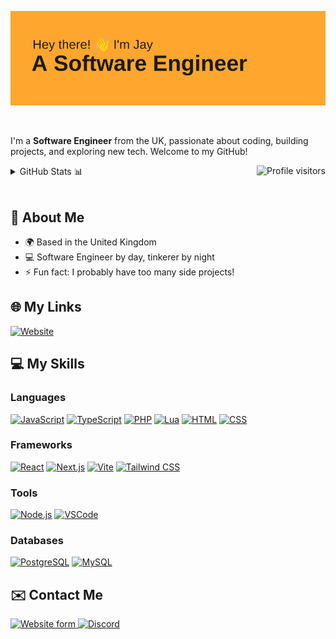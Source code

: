 [![Header](/assets/header.png)](https://github.com/xLittleJ)

<br />

I'm a **Software Engineer** from the UK, passionate about coding, building projects, and exploring new tech. Welcome to my GitHub!

<a href="https://komarev.com/ghpvc/?username=xLittleJ">
  <img align="right" src="https://komarev.com/ghpvc/?username=xLittleJ&label=Visitors&color=blue&style=for-the-badge&abbreviated=true" alt="Profile visitors" />
</a>

<details>
  <summary>GitHub Stats 📊</summary>
  <p align="left">
    <img height=175 alt="GitHub Stats" src="https://github-readme-stats.vercel.app/api?username=xLittleJ&show_icons=true&theme=blueberry&hide_border=true" />&nbsp;&nbsp;
    <img height=175 alt="Most Used Languages" src="https://github-readme-stats.vercel.app/api/top-langs/?username=xLittleJ&layout=compact&theme=blueberry&hide_border=true" />&nbsp;&nbsp;
  </p>
</details>

<br />

## 🚀 About Me
- 🌍 Based in the United Kingdom
- 💻 Software Engineer by day, tinkerer by night
- ⚡ Fun fact: I probably have too many side projects!

## 🌐 My Links
<p align="left">
  <a href="https://xlittlej.xyz" target="_blank">
    <img src="https://img.shields.io/badge/My%20Website-FFA62E?style=for-the-badge&logo=firefox&logoColor=white" alt="Website"/>
  </a>
</p>

## 💻 My Skills
### Languages
[![JavaScript](https://skillicons.dev/icons?i=js)](https://www.javascript.com) [![TypeScript](https://skillicons.dev/icons?i=ts)](https://www.typescriptlang.org) [![PHP](https://skillicons.dev/icons?i=php)](https://www.php.net) [![Lua](https://skillicons.dev/icons?i=lua)](https://www.lua.org) [![HTML](https://skillicons.dev/icons?i=html)](https://html.spec.whatwg.org) [![CSS](https://skillicons.dev/icons?i=css)](https://www.w3.org/Style/CSS)

### Frameworks
[![React](https://skillicons.dev/icons?i=react)](https://reactjs.org) [![Next.js](https://skillicons.dev/icons?i=nextjs&theme=dark)](https://nextjs.org) [![Vite](https://skillicons.dev/icons?i=vite)](https://vitejs.dev) [![Tailwind CSS](https://skillicons.dev/icons?i=tailwindcss)](https://tailwindcss.com)

### Tools
[![Node.js](https://skillicons.dev/icons?i=nodejs)](https://nodejs.org) [![VSCode](https://skillicons.dev/icons?i=vscode)](https://code.visualstudio.com)

### Databases
[![PostgreSQL](https://skillicons.dev/icons?i=postgres)](https://www.postgresql.org) [![MySQL](https://skillicons.dev/icons?i=mysql)](https://www.mysql.com)


## ✉️ Contact Me
<p align="left">
  <a href="https://xlittlej.xyz/contact" targe="_blank">
    <img src="https://img.shields.io/badge/Contact%20Form-FFA62E?style=for-the-badge" alt="Website form"/>
  </a>
  <a href="https://discord.com/users/1026159924662763632" target="_blank">
    <img src="https://img.shields.io/badge/Discord-7289DA?style=for-the-badge&logo=discord&logoColor=white" alt="Discord"/>
  </a>
</p>

